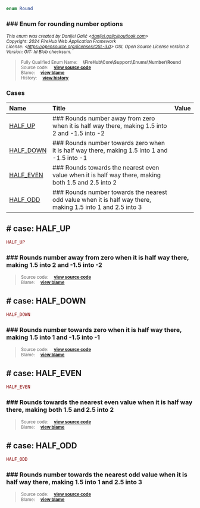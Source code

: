 ```php
enum Round
```











### ### Enum for rounding number options



<sub>_This enum was created by Danijel Galić &lt;danijel.galic@outlook.com&gt;_</sub><br/><sub>_Copyright: 2024 FireHub Web Application Framework_</sub><br/><sub>_License: &lt;https://opensource.org/licenses/OSL-3.0&gt; OSL Open Source License version 3_</sub><br/><sub>_Version: GIT: $Id$ Blob checksum._</sub>

><sub>Fully Qualified Enum Name:  **\FireHub\Core\Support\Enums\Number\Round**</sub><br/>
    <sub>Source code:  **[view source code](https://github.com/The-FireHub-Project/Core/blob/develop-pre-alpha-m1/src/support/enums/number/firehub.Round.php#L21)**</sub><br/>
        <sub>Blame:  **[view blame](https://github.com/The-FireHub-Project/Core/blame/develop-pre-alpha-m1/src/support/enums/number/firehub.Round.php)**</sub><br/>
        <sub>History:  **[view history](https://github.com/The-FireHub-Project/Core/commits/develop-pre-alpha-m1/src/support/enums/number/firehub.Round.php)**</sub>


### Cases
| Name | Title | Value |
|:-----|:------|:------|
|<a href="#half_up">HALF_UP</a>|### Rounds number away from zero when it is half way there, making 1.5 into 2 and -1.5 into -2||
|<a href="#half_down">HALF_DOWN</a>|### Rounds number towards zero when it is half way there, making 1.5 into 1 and -1.5 into -1||
|<a href="#half_even">HALF_EVEN</a>|### Rounds towards the nearest even value when it is half way there, making both 1.5 and 2.5 into 2||
|<a href="#half_odd">HALF_ODD</a>|### Rounds number towards the nearest odd value when it is half way there, making 1.5 into 1 and 2.5 into 3||

<h2><a name="half_up"># case: HALF_UP</a></h2>

```php
HALF_UP
```





### ### Rounds number away from zero when it is half way there, making 1.5 into 2 and -1.5 into -2



><sub>Source code:  **[view source code](https://github.com/The-FireHub-Project/Core/blob/develop-pre-alpha-m1/src/support/enums/number/firehub.Round.php#L27)**</sub><br/>
        <sub>Blame:  **[view blame](https://github.com/The-FireHub-Project/Core/blame/develop-pre-alpha-m1/src/support/enums/number/firehub.Round.php#L27)**</sub>
<h2><a name="half_down"># case: HALF_DOWN</a></h2>

```php
HALF_DOWN
```





### ### Rounds number towards zero when it is half way there, making 1.5 into 1 and -1.5 into -1



><sub>Source code:  **[view source code](https://github.com/The-FireHub-Project/Core/blob/develop-pre-alpha-m1/src/support/enums/number/firehub.Round.php#L33)**</sub><br/>
        <sub>Blame:  **[view blame](https://github.com/The-FireHub-Project/Core/blame/develop-pre-alpha-m1/src/support/enums/number/firehub.Round.php#L33)**</sub>
<h2><a name="half_even"># case: HALF_EVEN</a></h2>

```php
HALF_EVEN
```





### ### Rounds towards the nearest even value when it is half way there, making both 1.5 and 2.5 into 2



><sub>Source code:  **[view source code](https://github.com/The-FireHub-Project/Core/blob/develop-pre-alpha-m1/src/support/enums/number/firehub.Round.php#L39)**</sub><br/>
        <sub>Blame:  **[view blame](https://github.com/The-FireHub-Project/Core/blame/develop-pre-alpha-m1/src/support/enums/number/firehub.Round.php#L39)**</sub>
<h2><a name="half_odd"># case: HALF_ODD</a></h2>

```php
HALF_ODD
```





### ### Rounds number towards the nearest odd value when it is half way there, making 1.5 into 1 and 2.5 into 3



><sub>Source code:  **[view source code](https://github.com/The-FireHub-Project/Core/blob/develop-pre-alpha-m1/src/support/enums/number/firehub.Round.php#L45)**</sub><br/>
        <sub>Blame:  **[view blame](https://github.com/The-FireHub-Project/Core/blame/develop-pre-alpha-m1/src/support/enums/number/firehub.Round.php#L45)**</sub>